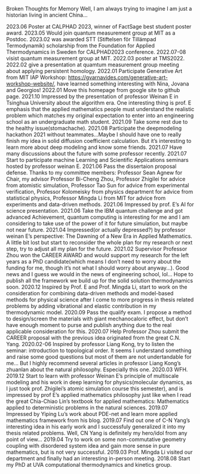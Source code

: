 Broken Thoughts for Memory
Well, I am always trying to imagine I am just a historian living in ancient China…

2023.06 Poster at CALPHAD 2023, winner of FactSage best student poster award.
2023.05 Would join quantum measurement group at MIT as a Postdoc.
2023.02 was awarded STT (Stiftelsen för Tillämpad Termodynamik) scholarship from the Foundation for Applied Thermodynamics in Sweden for CALPHAD2023 conference.
2022.07-08 visist quantum measurement group at MIT.
2022.03 poster at TMS2022.
2022.02 give a presentation at quamtum measurement group meeting about applying persistent homology.
2022.01 Participate Generative Art from MIT IAP Workshop: https://gvarnavides.com/generative-art-workshop-website/, have learned something interesting with Nina, Jovana and Georgios!
2022.01 Move this homepage from google site to github page.
2021.10 Impressed by the presentation of professor Weinan E in Tsinghua University about the algorithm era. One interesting thing is prof. E emphasis that the applied mathematics people must understand the realistic problem which matches my original expectation to enter into an engineering school as an undergraduate math student.
2021.09 Take some rest due to the healthy issue(stomachache).
2021.08 Participate the deepmodeling hackathon 2021 without teammates…Maybe I should have one to really finish my idea in solid diffusion coefficient calculation. But it’s interesting to learn more about deep modeling and know some friends.
2021.07 Have many discussions about the future with some professor recently.
2021.07 Start to participate machine Learning and Scientific Applications seminars hosted by professor weinan E.
2021.06 Pass the dissertaion proposal defense. Thanks to my committee members: Professor Sean Agnew for Chair, my advisor Professor Bi-Cheng Zhou, Professor Zhigilei for advice from atomistic simulation, Professor Tao Sun for advice from experimental verification, Professor Kolomeisky from physics department for advice from statistical physics, Professor Mingda Li from MIT for advice from experiments and data-driven methods.
2021.06 Impressed by prof. E’s AI for science presentation.
2021.06 Take the IBM quantum challenge and got advanced Achievement, quantum computing is interesting for me and I am considering to take use of the power of it for future simulation, but maybe not near future.
2021.04 Impressed(or actually depressed?) by professor weinan E’s perspective: The Dawning of a New Era in Applied Mathematics. A little bit lost but start to reconsider the whole plan for my research or next step, try to adjust all my plan for the future.
2021.02 Supervisor Professor Zhou won the CAREER AWARD and would support my research for the left years as a PhD candidate(which means I don’t need to worry about the funding for me, though it’s not what I should worry about anyway…). Good news and I guess we would in the news of engineering school, lol… Hope to publish all the framework we build up for the solid solution thermodynamics soon.
2020.12 Inspired by Prof. E and Prof. Mingda Li, start to work on the consideration for combining data-driven methods and model-based methods for physical science after I come to more progress in thesis related problems by adding vibrational and elastic contribution in my thermodynamic model.
2020.09 Pass the qualify exam. I propose a method to design/screen the materials with giant mechanocaloric effect, but don’t have enough moment to purse and publish anything due to the real applicable consideration for this.
2020.07 Help Professor Zhou submit the CAREER proposal with the previous idea originated from the great C.N. Yang.
2020.02-06 Inspired by professor Liang Kong, try to listen the seminar: introduction to topological order. It seems I understand something and raise some good questions but most of them are not undertandable for me… But I highly recommend several articles in professor Liang Kong’s zhuanlan about the natural philosophy. Especially this one.
2020.03 WFH.
2019.12 Start to learn with professor Weinan E’s principle of multiscale modeling and his work in deep learning for physics(molecular dynamics, as I just took prof. Zhigilei’s atomic simulation course this semester), and is impressed by prof E’s applied mathematics philosophy just like when I read the great Chia-Chiao Lin’s textbook for applied mathematics: Mathematics applied to deterministic problems in the natural sciences.
2019.07 Impressed by Yiping Lu’s work about PDE-net and learn more applied mathematics framework from his blog.
2019.07 Find out one of C-N Yang’s interesting idea in his early work and I successfuly generalized it into my thesis related problems. Well, CN Yang is definitely my hero/idol from any point of view…
2019.04 Try to work on some non-commutative geometry coupling with disordered system idea and gain more sense in pure mathematics, but is not very successful.
2019.03 Prof. Mingda Li visited our department and finally had an interesting in-person meeting.
2018.08 Start my PhD at UVA computational thermodynamics and kinetics group.
